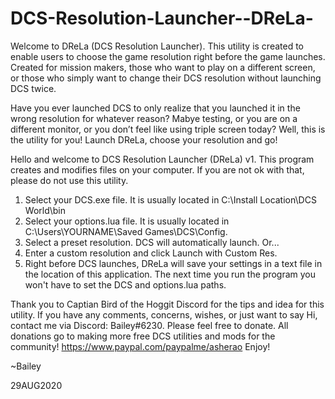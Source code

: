 # DCS-Resolution-Launcher--DReLa-
Welcome to DReLa (DCS Resolution Launcher). This utility is created to enable users to choose the game resolution right before the game launches. Created for mission makers, those who want to play on a different screen, or those who simply want to change
their DCS resolution without launching DCS twice.

Have you ever launched DCS to only realize that you launched it in the wrong resolution for whatever reason? Mabye testing, or you are on a different monitor, or you don’t feel like using triple screen today? Well, this is the utility for you! Launch DReLa, choose your resolution and go!

Hello and welcome to DCS Resolution Launcher (DReLa) v1.
This program creates and modifies files on your computer. If you are not ok with that, please do not use this utility.
1. Select your DCS.exe file. It is usually located in C:\Install Location\DCS World\bin
2. Select your options.lua file. It is usually located in C:\Users\YOURNAME\Saved Games\DCS\Config. 
3. Select a preset resolution. DCS will automatically launch. Or...
4. Enter a custom resolution and click Launch with Custom Res. 
5. Right before DCS launches, DReLa will save your settings in a text file in the location of this application. The next time you run the program you won't have to set the DCS and options.lua paths.

Thank you to Captian Bird of the Hoggit Discord for the tips and idea for this utility. If you have any comments, concerns, wishes, or just want to say Hi, contact me via Discord: Bailey#6230.
Please feel free to donate. All donations go to making more free DCS utilities and mods for the community! 
https://www.paypal.com/paypalme/asherao
Enjoy!

~Bailey

29AUG2020
